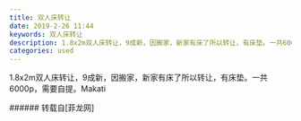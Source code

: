 ```yaml
---
title: 双人床转让
date: 2019-2-26 11:44
keywords: 双人床转让
description: 1.8x2m双人床转让，9成新，因搬家，新家有床了所以转让，有床垫。一共6000p，需要自提。Makati 
categories: used
---
```

<td class="t_f" id="postmessage_3114760">

1.8x2m双人床转让，9成新，因搬家，新家有床了所以转让，有床垫。一共6000p，需要自提。Makati <br/>
</td>
###### 转载自[菲龙网]